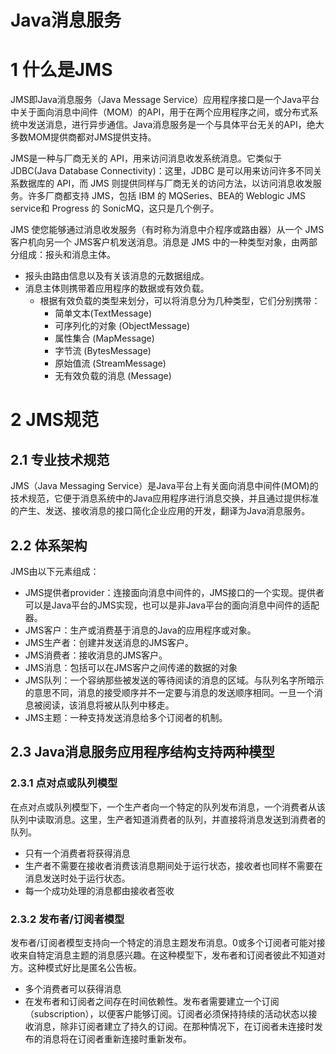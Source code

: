 # Java消息服务

# 1 什么是JMS

JMS即Java消息服务（Java Message Service）应用程序接口是一个Java平台中关于面向消息中间件（MOM）的API，用于在两个应用程序之间，或分布式系统中发送消息，进行异步通信。Java消息服务是一个与具体平台无关的API，绝大多数MOM提供商都对JMS提供支持。

JMS是一种与厂商无关的 API，用来访问消息收发系统消息。它类似于JDBC(Java Database Connectivity)：这里，JDBC 是可以用来访问许多不同关系数据库的 API，而 JMS 则提供同样与厂商无关的访问方法，以访问消息收发服务。许多厂商都支持 JMS，包括 IBM 的 MQSeries、BEA的 Weblogic JMS service和 Progress 的 SonicMQ，这只是几个例子。

 JMS 使您能够通过消息收发服务（有时称为消息中介程序或路由器）从一个 JMS 客户机向另一个 JMS客户机发送消息。消息是 JMS 中的一种类型对象，由两部分组成：报头和消息主体。

- 报头由路由信息以及有关该消息的元数据组成。
- 消息主体则携带着应用程序的数据或有效负载。
    - 根据有效负载的类型来划分，可以将消息分为几种类型，它们分别携带：
        - 简单文本(TextMessage)
        - 可序列化的对象 (ObjectMessage)
        - 属性集合 (MapMessage)
        - 字节流 (BytesMessage)
        - 原始值流 (StreamMessage)
        - 无有效负载的消息 (Message)

# 2 JMS规范

## 2.1 专业技术规范

JMS（Java Messaging Service）是Java平台上有关面向消息中间件(MOM)的技术规范，它便于消息系统中的Java应用程序进行消息交换，并且通过提供标准的产生、发送、接收消息的接口简化企业应用的开发，翻译为Java消息服务。

## 2.2 体系架构

JMS由以下元素组成：

- JMS提供者provider：连接面向消息中间件的，JMS接口的一个实现。提供者可以是Java平台的JMS实现，也可以是非Java平台的面向消息中间件的适配器。
- JMS客户：生产或消费基于消息的Java的应用程序或对象。
- JMS生产者：创建并发送消息的JMS客户。
- JMS消费者：接收消息的JMS客户。
- JMS消息：包括可以在JMS客户之间传递的数据的对象
- JMS队列：一个容纳那些被发送的等待阅读的消息的区域。与队列名字所暗示的意思不同，消息的接受顺序并不一定要与消息的发送顺序相同。一旦一个消息被阅读，该消息将被从队列中移走。
- JMS主题：一种支持发送消息给多个订阅者的机制。

## 2.3 Java消息服务应用程序结构支持两种模型

### 2.3.1 点对点或队列模型

在点对点或队列模型下，一个生产者向一个特定的队列发布消息，一个消费者从该队列中读取消息。这里，生产者知道消费者的队列，并直接将消息发送到消费者的队列。

- 只有一个消费者将获得消息
- 生产者不需要在接收者消费该消息期间处于运行状态，接收者也同样不需要在消息发送时处于运行状态。
- 每一个成功处理的消息都由接收者签收

### 2.3.2 发布者/订阅者模型

发布者/订阅者模型支持向一个特定的消息主题发布消息。0或多个订阅者可能对接收来自特定消息主题的消息感兴趣。在这种模型下，发布者和订阅者彼此不知道对方。这种模式好比是匿名公告板。

- 多个消费者可以获得消息
- 在发布者和订阅者之间存在时间依赖性。发布者需要建立一个订阅（subscription），以便客户能够订阅。订阅者必须保持持续的活动状态以接收消息，除非订阅者建立了持久的订阅。在那种情况下，在订阅者未连接时发布的消息将在订阅者重新连接时重新发布。